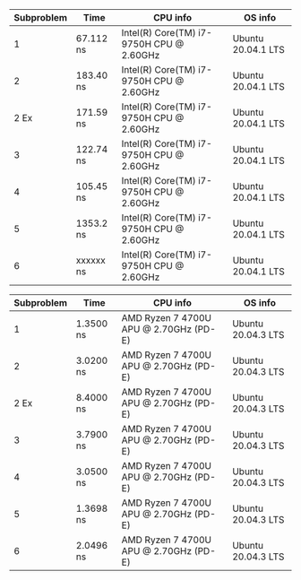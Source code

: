 | Subproblem | Time        | CPU info                               | OS info          |
| ---------- | ----------- | -------------------------------------- | ---------------- |
| 1          |   67.112 ns |Intel(R) Core(TM) i7-9750H CPU @ 2.60GHz|Ubuntu 20.04.1 LTS|
| 2          |   183.40 ns |Intel(R) Core(TM) i7-9750H CPU @ 2.60GHz|Ubuntu 20.04.1 LTS|
| 2 Ex       |   171.59 ns |Intel(R) Core(TM) i7-9750H CPU @ 2.60GHz|Ubuntu 20.04.1 LTS|
| 3          |   122.74 ns |Intel(R) Core(TM) i7-9750H CPU @ 2.60GHz|Ubuntu 20.04.1 LTS|
| 4          |   105.45 ns |Intel(R) Core(TM) i7-9750H CPU @ 2.60GHz|Ubuntu 20.04.1 LTS|
| 5          |   1353.2 ns |Intel(R) Core(TM) i7-9750H CPU @ 2.60GHz|Ubuntu 20.04.1 LTS|
| 6          |   xxxxxx ns |Intel(R) Core(TM) i7-9750H CPU @ 2.60GHz|Ubuntu 20.04.1 LTS|

| Subproblem | Time        | CPU info                               | OS info          |
| ---------- | ----------- | -------------------------------------- | ---------------- |
| 1          |   1.3500 ns |AMD Ryzen 7 4700U APU @ 2.70GHz (PD-E)  |Ubuntu 20.04.3 LTS|
| 2          |   3.0200 ns |AMD Ryzen 7 4700U APU @ 2.70GHz (PD-E)  |Ubuntu 20.04.3 LTS|
| 2 Ex       |   8.4000 ns |AMD Ryzen 7 4700U APU @ 2.70GHz (PD-E)  |Ubuntu 20.04.3 LTS|
| 3          |   3.7900 ns |AMD Ryzen 7 4700U APU @ 2.70GHz (PD-E)  |Ubuntu 20.04.3 LTS|
| 4          |   3.0500 ns |AMD Ryzen 7 4700U APU @ 2.70GHz (PD-E)  |Ubuntu 20.04.3 LTS|
| 5          |   1.3698 ns |AMD Ryzen 7 4700U APU @ 2.70GHz (PD-E)  |Ubuntu 20.04.3 LTS|
| 6          |   2.0496 ns |AMD Ryzen 7 4700U APU @ 2.70GHz (PD-E)  |Ubuntu 20.04.3 LTS|
